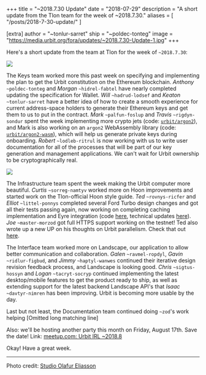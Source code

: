 +++
title = "~2018.7.30 Update"
date = "2018-07-29"
description = "A short update from the Tlon team for the week of ~2018.7.30."
aliases = [ "/posts/2018-7-30-update/" ]

[extra]
author = "~tonlur-sarret"
ship = "~poldec-tonteg"
image = "https://media.urbit.org/fora/updates/~2018.7.30-Update-1.jpg"
+++

Here's a short update from the team at Tlon for the week of `~2018.7.30`:

![](https://media.urbit.org/fora/updates/~2018.7.30-Update-1.jpg)

The Keys team worked more this past week on specifying and implementing the plan
to get the Urbit constitution on the Ethereum blockchain. _Anthony_
`~poldec-tonteg` and _Morgan_ `~hidrel-fabtel` have nearly completed updating
the specification for Wallet. _Will_ `~hadrud-lodsef` and _Keaton_
`~tonlur-sarret` have a better idea of how to create a smooth experience for
current address-space holders to generate their Ethereum keys and get them to us
to put in the contract. _Mark_ `~palfun-foslup` and _Travis_ `~rigdyn-sondur`
spent the week implementing more crypto jets (code:
[`urbit/argon2`](https://github.com/urbit/argon2)), and Mark is also working
on an `argon2` WebAssembly library (code:
[`urbit/argon2-wasm`](https://github.com/urbit/argon2-wasm)),
which will help us generate private keys during onboarding. _Robert_
`~lodleb-ritrul` is now working with us to write user documentation for all of
the processes that will be part of our key generation and management
applications. We can't wait for Urbit ownership to be cryptographically real.

![](https://media.urbit.org/fora/updates/~2018.7.30-Update-2.png)

The Infrastructure team spent the week making the Urbit computer more beautiful.
_Curtis_ `~sorreg-namtyv` worked more on Hoon improvements and started work on
the Tlon-official Hoon style guide. _Ted_ `~rovnys-ricfer` and _Elliot_
`~littel-ponnys` completed several Ford Turbo design changes and got all their
tests passing again, now working on completing caching implementation and Eyre
integration
(code [here](https://github.com/urbit/arvo/branches/all?utf8=%E2%9C%93&query=ford-turbo),
technical updates [here](https://fora.urbit.org/proposals/posts/~2018.3.15..04.24.35..a47f~/)).
_Joe_ `~master-morzod` got full HTTPS support working on the testnet! Ted also
wrote up a new UP on his thoughts on Urbit parallelism. Check that out [here](https://fora.urbit.org/proposals/posts/~2018.7.28..19.57.33..7ed3~/).

The Interface team worked more on Landscape, our application to allow better
communication and collaboration. _Galen_ `~ravmel-ropdyl`, _Gavin_
`~ridlur-figbud`, and _Jimmy_ `~haptyl-wanwes` continued their iterative design
revision feedback process, and Landscape is looking good. _Chris_ `~sigtus-hossyn`
and _Logan_ `~tacryt-socryp` continued implementing the latest desktop/mobile
features to get the product ready to ship, as well as extending support for the
latest backend Landscape API's that _Isaac_ `~davtyr-nimren` has been improving.
Urbit is becoming more usable by the day.

Last but not least, the Documentation team continued doing `~zod`'s work helping
[Omitted long matching line]

Also: we'll be hosting another party this month on Friday, August 17th. Save the date! Link: [meetup.com: Urbit IRL ~2018.8](https://www.meetup.com/urbit-sf/events/253292678/)

Okay! Have a great week.

---

Photo credit: [Studio Olafur Eliasson](http://olafureliasson.net/)
